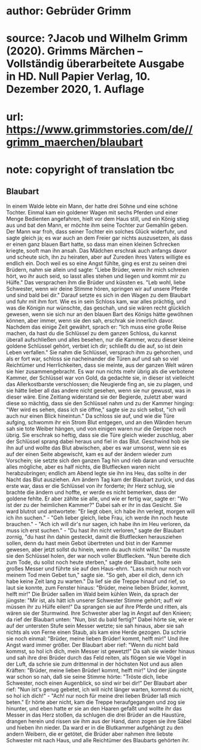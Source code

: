 # author: Gebrüder Grimm
# source: ?Jacob und Wilhelm Grimm (2020). Grimms Märchen – Vollständig überarbeitete Ausgabe in HD. Null Papier Verlag, 10. Dezember 2020, 1. Auflage
# url: https://www.grimmstories.com/de//grimm_maerchen/blaubart
# note: copyright of translation tbc

## Blaubart 

In einem Walde lebte ein Mann, der hatte drei Söhne und eine schöne
Tochter. Einmal kam ein goldener Wagen mit sechs Pferden und einer Menge
Bedienten angefahren, hielt vor dem Haus still, und ein König stieg aus
und bat den Mann, er möchte ihm seine Tochter zur Gemahlin geben. Der
Mann war froh, dass seiner Tochter ein solches Glück widerfuhr, und
sagte gleich ja; es war auch an dem Freier gar nichts auszusetzen, als
dass er einen ganz blauen Bart hatte, so dass man einen kleinen
Schrecken kriegte, sooft man ihn ansah. Das Mädchen erschrak auch
anfangs davor und scheute sich, ihn zu heiraten, aber auf Zureden ihres
Vaters willigte es endlich ein. Doch weil es so eine Angst fühlte, ging
es erst zu seinen drei Brüdern, nahm sie allein und sagte: "Liebe
Brüder, wenn ihr mich schreien hört, wo ihr auch seid, so lasst alles
stehen und liegen und kommt mir zu Hülfe." Das versprachen ihm die
Brüder und küssten es. "Leb wohl, liebe Schwester, wenn wir deine
Stimme hören, springen wir auf unsere Pferde und sind bald bei dir."
Darauf setzte es sich in den Wagen zu dem Blaubart und fuhr mit ihm
fort. Wie es in sein Schloss kam, war alles prächtig, und was die
Königin nur wünschte, das geschah, und sie wären recht glücklich
gewesen, wenn sie sich nur an den blauen Bart des Königs hätte gewöhnen
können, aber immer, wenn sie den sah, erschrak sie innerlich davor.
Nachdem das einige Zeit gewährt, sprach er: "Ich muss eine große Reise
machen, da hast du die Schlüssel zu dem ganzen Schloss, du kannst
überall aufschließen und alles besehen, nur die Kammer, wozu dieser
kleine goldene Schlüssel gehört, verbiet ich dir; schließt du die auf,
so ist dein Leben verfallen." Sie nahm die Schlüssel, versprach ihm zu
gehorchen, und als er fort war, schloss sie nacheinander die Türen auf
und sah so viel Reichtümer und Herrlichkeiten, dass sie meinte, aus der
ganzen Welt wären sie hier zusammengebracht. Es war nun nichts mehr
übrig als die verbotene Kammer, der Schlüssel war von Gold, da gedachte
sie, in dieser ist vielleicht das Allerkostbarste verschlossen; die
Neugierde fing an, sie zu plagen, und sie hätte lieber all das andere
nicht gesehen, wenn sie nur gewusst, was in dieser wäre. Eine Zeitlang
widerstand sie der Begierde, zuletzt aber ward diese so mächtig, dass
sie den Schlüssel nahm und zu der Kammer hinging: "Wer wird es sehen,
dass ich sie öffne," sagte sie zu sich selbst, "ich will auch nur
einen Blick hineintun." Da schloss sie auf, und wie die Türe aufging,
schwomm ihr ein Strom Blut entgegen, und an den Wänden herum sah sie
tote Weiber hängen, und von einigen waren nur die Gerippe noch übrig.
Sie erschrak so heftig, dass sie die Türe gleich wieder zuschlug, aber
der Schlüssel sprang dabei heraus und fiel in das Blut. Geschwind hob
sie ihn auf und wollte das Blut abwischen, aber es war umsonst, wenn sie
es auf der einen Seite abgewischt, kam es auf der ändern wieder zum
Vorschein; sie setzte sich den ganzen Tag hin und rieb daran und
versuchte alles mögliche, aber es half nichts, die Blutflecken waren
nicht herabzubringen; endlich am Abend legte sie ihn ins Heu, das sollte
in der Nacht das Blut ausziehen. Am ändern Tag kam der Blaubart zurück,
und das erste war, dass er die Schlüssel von ihr forderte; ihr Herz
schlug, sie brachte die ändern und hoffte, er werde es nicht bemerken,
dass der goldene fehlte. Er aber zählte sie alle, und wie er fertig war,
sagte er: "Wo ist der zu der heimlichen Kammer?" Dabei sah er ihr in
das Gesicht. Sie ward blutrot und antwortete: "Er liegt oben, ich habe
ihn verlegt, morgen will ich ihn suchen." - "Geh lieber gleich, liebe
Frau, ich werde ihn noch heute brauchen." - "Ach ich will dir's nur
sagen, ich habe ihn im Heu verloren, da muss ich erst suchen." - "Du
hast ihn nicht verloren," sagte der Blaubart zornig, "du hast ihn
dahin gesteckt, damit die Blutflecken herausziehen sollen, denn du hast
mein Gebot übertreten und bist in der Kammer gewesen, aber jetzt sollst
du hinein, wenn du auch nicht willst." Da musste sie den Schlüssel
holen, der war noch voller Blutflecken. "Nun bereite dich zum Tode, du
sollst noch heute sterben," sagte der Blaubart, holte sein großes
Messer und führte sie auf den Haus-ehrn. "Lass mich nur noch vor meinem
Tod mein Gebet tun," sagte sie. "So geh, aber eil dich, denn ich habe
keine Zeit lang zu warten." Da lief sie die Treppe hinauf und rief, so
laut sie konnte, zum Fenster hinaus: "Brüder, meine lieben Brüder,
kommt, helft mir!" Die Brüder saßen im Wald beim kühlen Wein, da sprach
der jüngste: "Mir ist, als hätt ich unserer Schwester Stimme gehört;
auf! wir müssen ihr zu Hülfe eilen!" Da sprangen sie auf ihre Pferde
und ritten, als wären sie der Sturmwind. Ihre Schwester aber lag in
Angst auf den Knieen; da rief der Blaubart unten: "Nun, bist du bald
fertig?" Dabei hörte sie, wie er auf der untersten Stufe sein Messer
wetzte; sie sah hinaus, aber sie sah nichts als von Ferne einen Staub,
als kam eine Herde gezogen. Da schrie sie noch einmal: "Brüder, meine
lieben Brüder! kommt, helft mir!" Und ihre Angst ward immer größer. Der
Blaubart aber rief: "Wenn du nicht bald kommst, so hol ich dich, mein
Messer ist gewetzt!" Da sah sie wieder hinaus und sah ihre drei Brüder
durch das Feld reiten, als flögen sie wie Vögel in der Luft, da schrie
sie zum drittenmal in der höchsten Not und aus allen Kräften: "Brüder,
meine lieben Brüder! kommt, helft mir!" Und der jüngste war schon so
nah, daß sie seine Stimme hörte: "Tröste dich, liebe Schwester, noch
einen Augenblick, so sind wir bei dir!" Der Blaubart aber rief: "Nun
ist's genug gebetet, ich will nicht länger warten, kommst du nicht, so
hol ich dich!" - "Ach! nur noch für meine drei lieben Brüder laß mich
beten." Er hörte aber nicht, kam die Treppe heraufgegangen und zog sie
hinunter, und eben hatte er sie an den Haaren gefaßt und wollte ihr das
Messer in das Herz stoßen, da schlugen die drei Brüder an die Haustüre,
drangen herein und rissen sie ihm aus der Hand, dann zogen sie ihre
Säbel und hieben ihn nieder. Da ward er in die Blutkammer aufgehängt zu
den andern Weibern, die er getötet, die Brüder aber nahmen ihre liebste
Schwester mit nach Haus, und alle Reichtümer des Blaubarts gehörten ihr.
